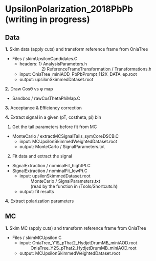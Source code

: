 # UpsilonPolarization_2018PbPb (writing in progress)
	
## Data 

**1.**	Skim data (apply cuts) and transform reference frame from OniaTree <br>
  - Files / skimUpsilonCandidates.C
    - headers: 1) AnalysisParameters.h <br>
    $\qquad$ $\qquad$ 2) ReferenceFrameTransformation / Transformations.h <br>
    - input: OniaTree_miniAOD_PbPbPrompt_112X_DATA_ep.root <br>
    - output: upsilonSkimmedDataset.root <br>

**2.** 	Draw Cos&theta; vs &phi; map   <br>
  - Sandbox / rawCosThetaPhiMap.C

**3.** Acceptance & Efficiency correction

**4.** 	Extract signal in a given (pT, costheta, pi) bin  <br>
1) Get the tail parameters before fit from MC 
  - MonteCarlo / extractMCSignalTails_symCoreDSCB.C
    - input: MCUpsilonSkimmedWeightedDataset.root
    - output: MonteCarlo / SignalParameters.txt
2) Fit data and extract the signal
  - SignalExtraction / nominalFit_hightPt.C <br>
  - SignalExtraction / nominalFit_lowPt.C <br>
    - input: upsilonSkimmedDataset.root <br>
    $\qquad$ MonteCarlo / SignalParameters.txt <br>
    $\qquad$ (read by the function in /Tools/Shortcuts.h)
    - output: fit results


**4.**  Extract polarization parameters


## MC

**1.** Skim MC (apply cuts) and transform reference frame from OniaTree  <br>
   - Files / skimMCUpsilon.C
     - input: OniaTree_Y1S_pThat2_HydjetDrumMB_miniAOD.root <br>
     $\qquad$ OniaTree_Y2S_pThat2_HydjetDrumMB_miniAOD.root <br>
     - output: MCUpsilonSkimmedWeightedDataset.root



